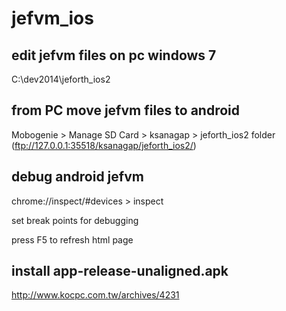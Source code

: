 jefvm_ios
=========

edit jefvm files on pc windows 7
--------------------------------

C:\dev2014\jeforth_ios2

from PC move jefvm files to android
-----------------------------------

Mobogenie > Manage SD Card > ksanagap > jeforth_ios2 folder
(ftp://127.0.0.1:35518/ksanagap/jeforth_ios2/)

debug android jefvm
-------------------

chrome://inspect/#devices > inspect 

set break points for debugging

press F5 to refresh html page

install app-release-unaligned.apk
---------------------------------

http://www.kocpc.com.tw/archives/4231